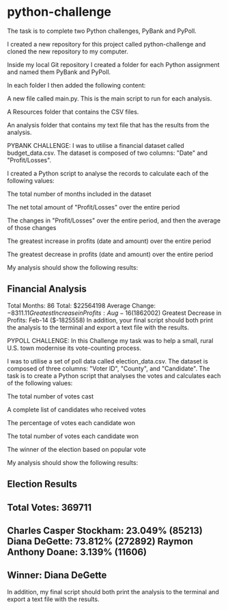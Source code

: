 # python-challenge
The task is to complete two Python challenges, PyBank and PyPoll. 

I created a new repository for this project called python-challenge and cloned the new repository to my computer.

Inside my local Git repository I created a folder for each Python assignment and named them PyBank and PyPoll.

In each folder I then added the following content:

A new file called main.py. This is the main script to run for each analysis.

A Resources folder that contains the CSV files. 

An analysis folder that contains my text file that has the results from the analysis.

PYBANK CHALLENGE:
I was to utilise a financial dataset called budget_data.csv. The dataset is composed of two columns: "Date" and "Profit/Losses".

I created a Python script to analyse the records to calculate each of the following values:

The total number of months included in the dataset

The net total amount of "Profit/Losses" over the entire period

The changes in "Profit/Losses" over the entire period, and then the average of those changes

The greatest increase in profits (date and amount) over the entire period

The greatest decrease in profits (date and amount) over the entire period

My analysis should show the following results:

Financial Analysis
----------------------------
Total Months: 86
Total: $22564198
Average Change: $-8311.11
Greatest Increase in Profits: Aug-16 ($1862002)
Greatest Decrease in Profits: Feb-14 ($-1825558)
In addition, your final script should both print the analysis to the terminal and export a text file with the results.

PYPOLL CHALLENGE:
In this Challenge my task was to help a small, rural U.S. town modernise its vote-counting process.

I was to utilise a set of poll data called election_data.csv. The dataset is composed of three columns: "Voter ID", "County", and "Candidate". 
The task is to create a Python script that analyses the votes and calculates each of the following values:

The total number of votes cast

A complete list of candidates who received votes

The percentage of votes each candidate won

The total number of votes each candidate won

The winner of the election based on popular vote

My analysis should show the following results:

Election Results
-------------------------
Total Votes: 369711
-------------------------
Charles Casper Stockham: 23.049% (85213)
Diana DeGette: 73.812% (272892)
Raymon Anthony Doane: 3.139% (11606)
-------------------------
Winner: Diana DeGette
-------------------------
In addition, my final script should both print the analysis to the terminal and export a text file with the results.
